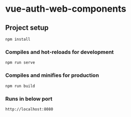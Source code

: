 # vue-auth-web-components

## Project setup

```
npm install
```

### Compiles and hot-reloads for development

```
npm run serve
```

### Compiles and minifies for production

```
npm run build
```

### Runs in below port

```
http://localhost:8080
```

